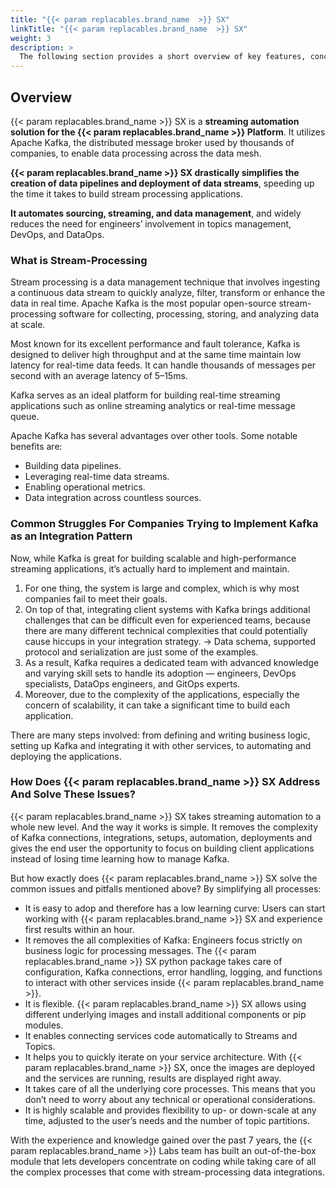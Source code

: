 ```yaml
---
title: "{{< param replacables.brand_name  >}} SX"
linkTitle: "{{< param replacables.brand_name  >}} SX"
weight: 3
description: >
  The following section provides a short overview of key features, concepts and architecture of {{< param replacables.brand_name  >}} SX.
---
```


## Overview

{{< param replacables.brand_name  >}} SX is a **streaming automation solution for the {{< param replacables.brand_name  >}} Platform**. It utilizes Apache Kafka, the distributed message broker used by thousands of companies, to enable data processing across the data mesh.

**{{< param replacables.brand_name  >}} SX drastically simplifies the creation of data pipelines and deployment of data streams**, speeding up the time it takes to build stream processing applications.

**It automates sourcing, streaming, and data management**, and widely reduces the need for engineers’ involvement in topics management, DevOps, and DataOps.

### What is Stream-Processing

Stream processing is a data management technique that involves ingesting a continuous data stream to quickly analyze, filter, transform or enhance the data in real time. Apache Kafka is the most popular open-source stream-processing software for collecting, processing, storing, and analyzing data at scale.

Most known for its excellent performance and fault tolerance, Kafka is designed to deliver high throughput and at the same time maintain low latency for real-time data feeds. It can handle thousands of messages per second with an average latency of 5–15ms.

Kafka serves as an ideal platform for building real-time streaming applications such as online streaming analytics or real-time message queue.

Apache Kafka has several advantages over other tools. Some notable benefits are:

- Building data pipelines.
- Leveraging real-time data streams.
- Enabling operational metrics.
- Data integration across countless sources.


### Common Struggles For Companies Trying to Implement Kafka as an Integration Pattern
Now, while Kafka is great for building scalable and high-performance streaming applications, it’s actually hard to implement and maintain.

1. For one thing, the system is large and complex, which is why most companies fail to meet their goals.
2. On top of that, integrating client systems with Kafka brings additional challenges that can be difficult even for experienced teams, because there are many different technical complexities that could potentially cause hiccups in your integration strategy. -> Data schema, supported protocol and serialization are just some of the examples.
3. As a result, Kafka requires a dedicated team with advanced knowledge and varying skill sets to handle its adoption — engineers, DevOps specialists, DataOps engineers, and GitOps experts.
4. Moreover, due to the complexity of the applications, especially the concern of scalability, it can take a significant time to build each application.

There are many steps involved: from defining and writing business logic, setting up Kafka and integrating it with other services, to automating and deploying the applications.

### How Does {{< param replacables.brand_name  >}} SX Address And Solve These Issues?

{{< param replacables.brand_name  >}} SX takes streaming automation to a whole new level. And the way it works is simple. It removes the complexity of Kafka connections, integrations, setups, automation, deployments and gives the end user the opportunity to focus on building client applications instead of losing time learning how to manage Kafka.

But how exactly does {{< param replacables.brand_name  >}} SX solve the common issues and pitfalls mentioned above? By simplifying all processes:

- It is easy to adop and therefore has a low learning curve: Users can start working with {{< param replacables.brand_name  >}} SX and experience first results within an hour.
- It removes the all complexities of Kafka: Engineers focus strictly on business logic for processing messages. The {{< param replacables.brand_name  >}} SX python package takes care of configuration, Kafka connections, error handling, logging, and functions to interact with other services inside {{< param replacables.brand_name  >}}.
- It is flexible. {{< param replacables.brand_name  >}} SX allows using different underlying images and install additional components or pip modules.
- It enables connecting services code automatically to Streams and Topics.
- It helps you to quickly iterate on your service architecture. With {{< param replacables.brand_name  >}} SX, once the images are deployed and the services are running, results are displayed right away.
- It takes care of all the underlying core processes. This means that you don’t need to worry about any technical or operational considerations.
- It is highly scalable and provides flexibility to up- or down-scale at any time, adjusted to the user’s needs and the number of topic partitions.

With the experience and knowledge gained over the past 7 years, the {{< param replacables.brand_name  >}} Labs team has built an out-of-the-box module that lets developers concentrate on coding while taking care of all the complex processes that come with stream-processing data integrations.
